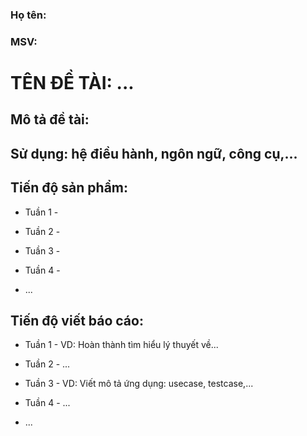### Họ tên: 
### MSV: 


# TÊN ĐỀ TÀI: ...

## Mô tả đề tài:

## Sử dụng: hệ điều hành, ngôn ngữ, công cụ,...

## Tiến độ sản phẩm:

* Tuần 1 - 

* Tuần 2 - 

* Tuần 3 - 

* Tuần 4 - 

* ...

## Tiến độ viết báo cáo:

* Tuần 1 - VD: Hoàn thành tìm hiểu lý thuyết về...

* Tuần 2 - ...

* Tuần 3 - VD: Viết mô tả ứng dụng: usecase, testcase,...

* Tuần 4 - ...

* ...
